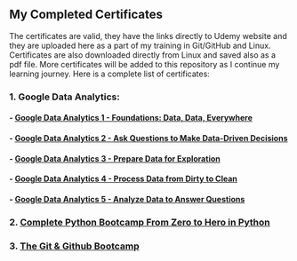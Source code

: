 ## My Completed Certificates

The certificates are valid, they have the links directly to Udemy website and they are uploaded here as a part of my training in Git/GitHub and Linux. Certificates are also downloaded directly from Linux and saved also as a pdf file. More certificates will be added to this repository as I continue my learning journey. 
Here is a complete list of certificates:

### 1. Google Data Analytics:
#### - [Google Data Analytics 1 - Foundations: Data, Data, Everywhere](https://coursera.org/share/e337f014e7bebad5a8fa7f9e22fc57d9)
#### - [Google Data Analytics 2 - Ask Questions to Make Data-Driven Decisions](https://coursera.org/share/680afff5c80a0a61e9ee81b1225844aa)
#### - [Google Data Analytics 3 - Prepare Data for Exploration](https://coursera.org/share/36e2d5b4253f9b9d68b0dad3e34737f0)
#### - [Google Data Analytics 4 - Process Data from Dirty to Clean](https://coursera.org/share/1e55a8323741b62ca7250cdc71c22150)
#### - [Google Data Analytics 5 - Analyze Data to Answer Questions](https://coursera.org/share/1f11919cad460e694eb1412967f934e8)

### 2. [Complete Python Bootcamp From Zero to Hero in Python](http://ude.my/UC-572adedd-3fe4-4906-b603-215fb4969800)

### 3. [The Git & Github Bootcamp](http://ude.my/UC-a5207a99-8ce8-49f3-9329-2edd9ca18240)
